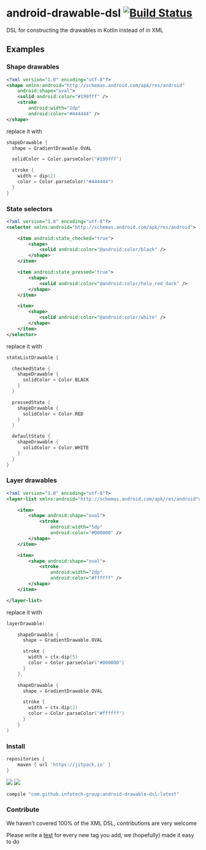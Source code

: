 android-drawable-dsl [![Build Status](https://travis-ci.org/infotech-group/android-drawable-dsl.svg?branch=master)](https://travis-ci.org/infotech-group/android-drawable-dsl)
====================

DSL for constructing the drawables in Kotlin instead of in XML

## Examples

### Shape drawables

```xml
<?xml version="1.0" encoding="utf-8"?>
<shape xmlns:android="http://schemas.android.com/apk/res/android"
    android:shape="oval">
    <solid android:color="#199fff" />
    <stroke
        android:width="2dp"
        android:color="#444444" />
</shape>
```

replace it with

```kotlin
shapeDrawable {
  shape = GradientDrawable.OVAL

  solidColor = Color.parseColor("#199fff")

  stroke {
    width = dip(2)
    color = Color.parseColor("#444444")
  }
}
```

### State selectors

```xml
<?xml version="1.0" encoding="utf-8"?>
<selector xmlns:android="http://schemas.android.com/apk/res/android">

    <item android:state_checked="true">
        <shape>
            <solid android:color="@android:color/black" />
        </shape>
    </item>

    <item android:state_pressed="true">
        <shape>
            <solid android:color="@android:color/holo_red_dark" />
        </shape>
    </item>

    <item>
        <shape>
            <solid android:color="@android:color/white" />
        </shape>
    </item>
</selector>
```

replace it with

```kotlin
stateListDrawable {

  checkedState {
    shapeDrawable {
      solidColor = Color.BLACK
    }
  }

  pressedState {
    shapeDrawable {
      solidColor = Color.RED
    }
  }

  defaultState {
    shapeDrawable {
      solidColor = Color.WHITE
    }
  }
}
```

### Layer drawables

```xml
<?xml version="1.0" encoding="utf-8"?>
<layer-list xmlns:android="http://schemas.android.com/apk/res/android">

    <item>
        <shape android:shape="oval">
            <stroke
                android:width="5dp"
                android:color="#000000" />
        </shape>
    </item>

    <item>
        <shape android:shape="oval">
            <stroke
                android:width="2dp"
                android:color="#ffffff" />
        </shape>
    </item>

</layer-list>
```

replace it with

```kotlin
layerDrawable(

    shapeDrawable {
      shape = GradientDrawable.OVAL

      stroke {
        width = ctx.dip(5)
        color = Color.parseColor("#000000")
      }
    },

    shapeDrawable {
      shape = GradientDrawable.OVAL

      stroke {
        width = ctx.dip(2)
        color = Color.parseColor("#ffffff")
      }
    }
)
```

### Install

```groovy
repositories {
    maven { url 'https://jitpack.io' }
}
```

[![](https://jitpack.io/v/infotech-group/android-drawable-dsl.svg)](https://jitpack.io/#infotech-group/android-drawable-dsl)
<a href="http://www.methodscount.com/?lib=com.github.infotech-group%3Aandroid-drawable-dsl%3A0.1.0"><img src="https://img.shields.io/badge/Methods count-core: 80 | deps: 6322-e91e63.svg"/></a>

```groovy
compile "com.github.infotech-group:android-drawable-dsl:latest"
```

### Contribute

We haven't covered 100% of the XML DSL, contributions are very welcome

Please write a [test](/src/androidTest) for every new tag you add, we (hopefully) made it easy to do
